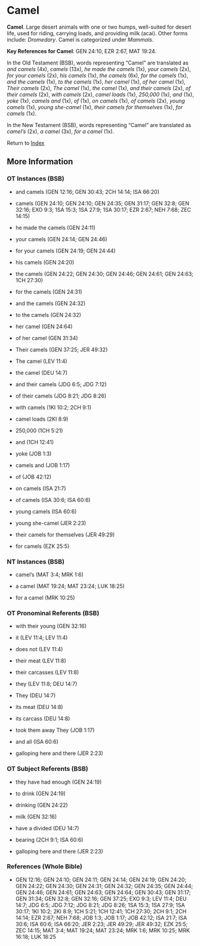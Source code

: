 # Camel
**Camel**. 
Large desert animals with one or two humps, well-suited for desert life, used for riding, carrying loads, and providing milk (acai). 
Other forms include: 
*Dromedary*. 
Camel is categorized under _Mammals_. 


**Key References for Camel**: 
GEN 24:10, EZR 2:67, MAT 19:24. 


In the Old Testament (BSB), words representing “Camel” are translated as 
*and camels* (4x), *camels* (13x), *he made the camels* (1x), *your camels* (2x), *for your camels* (2x), *his camels* (1x), *the camels* (6x), *for the camels* (1x), *and the camels* (1x), *to the camels* (1x), *her camel* (1x), *of her camel* (1x), *Their camels* (2x), *The camel* (1x), *the camel* (1x), *and their camels* (2x), *of their camels* (2x), *with camels* (2x), *camel loads* (1x), *250,000* (1x), *and* (1x), *yoke* (1x), *camels and* (1x), *of* (1x), *on camels* (1x), *of camels* (2x), *young camels* (1x), *young she-camel* (1x), *their camels for themselves* (1x), *for camels* (1x). 


In the New Testament (BSB), words representing “Camel” are translated as 
*camel’s* (2x), *a camel* (3x), *for a camel* (1x). 


Return to [Index](00-Index.md)

## More Information

### OT Instances (BSB)

* and camels (GEN 12:16; GEN 30:43; 2CH 14:14; ISA 66:20)

* camels (GEN 24:10; GEN 24:10; GEN 24:35; GEN 31:17; GEN 32:8; GEN 32:16; EXO 9:3; 1SA 15:3; 1SA 27:9; 1SA 30:17; EZR 2:67; NEH 7:68; ZEC 14:15)

* he made the camels (GEN 24:11)

* your camels (GEN 24:14; GEN 24:46)

* for your camels (GEN 24:19; GEN 24:44)

* his camels (GEN 24:20)

* the camels (GEN 24:22; GEN 24:30; GEN 24:46; GEN 24:61; GEN 24:63; 1CH 27:30)

* for the camels (GEN 24:31)

* and the camels (GEN 24:32)

* to the camels (GEN 24:32)

* her camel (GEN 24:64)

* of her camel (GEN 31:34)

* Their camels (GEN 37:25; JER 49:32)

* The camel (LEV 11:4)

* the camel (DEU 14:7)

* and their camels (JDG 6:5; JDG 7:12)

* of their camels (JDG 8:21; JDG 8:26)

* with camels (1KI 10:2; 2CH 9:1)

* camel loads (2KI 8:9)

* 250,000 (1CH 5:21)

* and (1CH 12:41)

* yoke (JOB 1:3)

* camels and (JOB 1:17)

* of (JOB 42:12)

* on camels (ISA 21:7)

* of camels (ISA 30:6; ISA 60:6)

* young camels (ISA 60:6)

* young she-camel (JER 2:23)

* their camels for themselves (JER 49:29)

* for camels (EZK 25:5)



### NT Instances (BSB)

* camel’s (MAT 3:4; MRK 1:6)

* a camel (MAT 19:24; MAT 23:24; LUK 18:25)

* for a camel (MRK 10:25)



### OT Pronominal Referents (BSB)

* with their young (GEN 32:16)

* it (LEV 11:4; LEV 11:4)

* does not (LEV 11:4)

* their meat (LEV 11:8)

* their carcasses (LEV 11:8)

* they (LEV 11:8; DEU 14:7)

* They (DEU 14:7)

* its meat (DEU 14:8)

* its carcass (DEU 14:8)

* took them away They (JOB 1:17)

* and all (ISA 60:6)

* galloping here and there (JER 2:23)



### OT Subject Referents (BSB)

* they have had enough (GEN 24:19)

* to drink (GEN 24:19)

* drinking (GEN 24:22)

* milk (GEN 32:16)

* have a divided (DEU 14:7)

* bearing (2CH 9:1; ISA 60:6)

* galloping here and there (JER 2:23)



### References (Whole Bible)

* GEN 12:16; GEN 24:10; GEN 24:11; GEN 24:14; GEN 24:19; GEN 24:20; GEN 24:22; GEN 24:30; GEN 24:31; GEN 24:32; GEN 24:35; GEN 24:44; GEN 24:46; GEN 24:61; GEN 24:63; GEN 24:64; GEN 30:43; GEN 31:17; GEN 31:34; GEN 32:8; GEN 32:16; GEN 37:25; EXO 9:3; LEV 11:4; DEU 14:7; JDG 6:5; JDG 7:12; JDG 8:21; JDG 8:26; 1SA 15:3; 1SA 27:9; 1SA 30:17; 1KI 10:2; 2KI 8:9; 1CH 5:21; 1CH 12:41; 1CH 27:30; 2CH 9:1; 2CH 14:14; EZR 2:67; NEH 7:68; JOB 1:3; JOB 1:17; JOB 42:12; ISA 21:7; ISA 30:6; ISA 60:6; ISA 66:20; JER 2:23; JER 49:29; JER 49:32; EZK 25:5; ZEC 14:15; MAT 3:4; MAT 19:24; MAT 23:24; MRK 1:6; MRK 10:25; MRK 16:18; LUK 18:25



